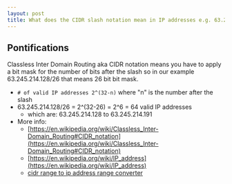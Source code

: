 ```yaml
---
layout: post
title: What does the CIDR slash notation mean in IP addresses e.g. 63.245.214.128/26 ?
---
```


## Pontifications

Classless Inter Domain Routing aka CIDR notation means you have to apply a bit mask for the number of bits after the slash so in our example 63.245.214.128/26 that means 26 bit bit mask. 

* ```# of valid IP addresses 2^(32-n)``` where "n" is the number after the slash
* 63.245.214.128/26 = 2^(32-26) = 2^6 = 64 valid IP addresses 
    * which are: 63.245.214.128 to 63.245.214.191
* More info:
    * [https://en.wikipedia.org/wiki/Classless_Inter-Domain_Routing#CIDR_notation](https://en.wikipedia.org/wiki/Classless_Inter-Domain_Routing#CIDR_notation)
    * [https://en.wikipedia.org/wiki/IP_address](https://en.wikipedia.org/wiki/IP_address)
    * [cidr range to ip address range converter](http://www.ipaddressguide.com/cidr#range)


